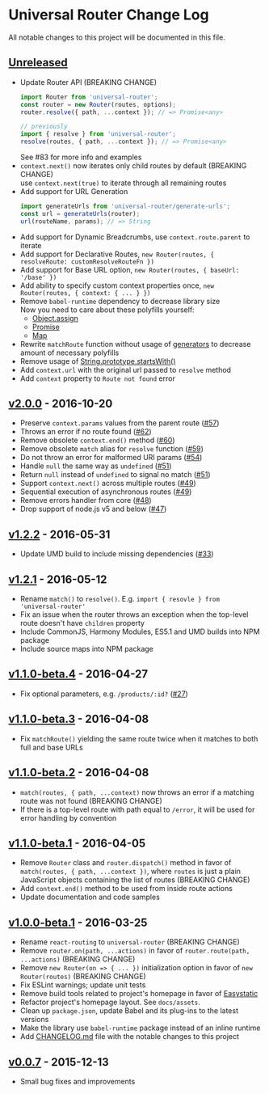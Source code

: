 # Universal Router Change Log

All notable changes to this project will be documented in this file.

## [Unreleased][unreleased]

- Update Router API (BREAKING CHANGE)
  ```js
  import Router from 'universal-router';
  const router = new Router(routes, options);
  router.resolve({ path, ...context }); // => Promise<any>

  // previously
  import { resolve } from 'universal-router';
  resolve(routes, { path, ...context }); // => Promise<any>
  ```
  See #83 for more info and examples
- `context.next()` now iterates only child routes by default (BREAKING CHANGE)<br>
  use `context.next(true)` to iterate through all remaining routes
- Add support for URL Generation
  ```js
  import generateUrls from 'universal-router/generate-urls';
  const url = generateUrls(router);
  url(routeName, params); // => String
  ```
- Add support for Dynamic Breadcrumbs, use `context.route.parent` to iterate
- Add support for Declarative Routes, `new Router(routes, { resolveRoute: customResolveRouteFn })`
- Add support for Base URL option, `new Router(routes, { baseUrl: '/base' })`
- Add ability to specify custom context properties once, `new Router(routes, { context: { ... } })`
- Remove `babel-runtime` dependency to decrease library size<br>
  Now you need to care about these polyfills yourself:
  - [Object.assign](https://developer.mozilla.org/ru/docs/Web/JavaScript/Reference/Global_Objects/Object/assign)
  - [Promise](https://developer.mozilla.org/en/docs/Web/JavaScript/Reference/Global_Objects/Promise)
  - [Map](https://developer.mozilla.org/en/docs/Web/JavaScript/Reference/Global_Objects/Map)
- Rewrite `matchRoute` function without usage of
  [generators](https://developer.mozilla.org/en/docs/Web/JavaScript/Reference/Statements/function*)
  to decrease amount of necessary polyfills
- Remove usage of
  [String.prototype.startsWith()](https://developer.mozilla.org/en/docs/Web/JavaScript/Reference/Global_Objects/String/startsWith)
- Add `context.url` with the original url passed to `resolve` method
- Add `context` property to `Route not found` error

## [v2.0.0] - 2016-10-20

- Preserve `context.params` values from the parent route ([#57](https://github.com/kriasoft/universal-router/pull/57))
- Throws an error if no route found ([#62](https://github.com/kriasoft/universal-router/pull/62))
- Remove obsolete `context.end()` method ([#60](https://github.com/kriasoft/universal-router/pull/60))
- Remove obsolete `match` alias for `resolve` function ([#59](https://github.com/kriasoft/universal-router/pull/59))
- Do not throw an error for malformed URI params ([#54](https://github.com/kriasoft/universal-router/pull/54))
- Handle `null` the same way as `undefined` ([#51](https://github.com/kriasoft/universal-router/pull/51))
- Return `null` instead of `undefined` to signal no match ([#51](https://github.com/kriasoft/universal-router/pull/51))
- Support `context.next()` across multiple routes ([#49](https://github.com/kriasoft/universal-router/pull/49))
- Sequential execution of asynchronous routes ([#49](https://github.com/kriasoft/universal-router/pull/49))
- Remove errors handler from core ([#48](https://github.com/kriasoft/universal-router/pull/48))
- Drop support of node.js v5 and below ([#47](https://github.com/kriasoft/universal-router/pull/47))

## [v1.2.2] - 2016-05-31

- Update UMD build to include missing dependencies ([#33](https://github.com/kriasoft/universal-router/pull/33))

## [v1.2.1] - 2016-05-12

- Rename `match()` to `resolve()`. E.g. `import { resovle } from 'universal-router'`
- Fix an issue when the router throws an exception when the top-level route doesn't have `children` property
- Include CommonJS, Harmony Modules, ES5.1 and UMD builds into NPM package
- Include source maps into NPM package

## [v1.1.0-beta.4] - 2016-04-27

- Fix optional parameters, e.g. `/products/:id?` ([#27](https://github.com/kriasoft/universal-router/pull/27))

## [v1.1.0-beta.3] - 2016-04-08

- Fix `matchRoute()` yielding the same route twice when it matches to both full and base URLs

## [v1.1.0-beta.2] - 2016-04-08

- `match(routes, { path, ...context)` now throws an error if a matching route was not found (BREAKING CHANGE)
- If there is a top-level route with path equal to `/error`, it will be used for error handling by convention

## [v1.1.0-beta.1] - 2016-04-05

- Remove `Router` class and `router.dispatch()` method in favor of
 `match(routes, { path, ...context })`, where `routes` is just a plain JavaScript objects containing
 the list of routes (BREAKING CHANGE)
- Add `context.end()` method to be used from inside route actions
- Update documentation and code samples

## [v1.0.0-beta.1] - 2016-03-25

- Rename `react-routing` to `universal-router` (BREAKING CHANGE)
- Remove `router.on(path, ...actions)` in favor of `router.route(path, ...actions)` (BREAKING CHANGE)
- Remove `new Router(on => { ... })` initialization option in favor of `new Router(routes)` (BREAKING CHANGE)
- Fix ESLint warnings; update unit tests
- Remove build tools related to project's homepage in favor of [Easystatic](https://easystatic.com)
- Refactor project's homepage layout. See `docs/assets`.
- Clean up `package.json`, update Babel and its plug-ins to the latest versions
- Make the library use `babel-runtime` package instead of an inline runtime
- Add [CHANGELOG.md](CHANGELOG.md) file with the notable changes to this project

## [v0.0.7] - 2015-12-13

- Small bug fixes and improvements

[unreleased]: https://github.com/kriasoft/universal-router/compare/v2.0.0...HEAD
[v2.0.0]: https://github.com/kriasoft/universal-router/compare/v1.2.2...v2.0.0
[v1.2.2]: https://github.com/kriasoft/universal-router/compare/v1.2.1...v1.2.2
[v1.2.1]: https://github.com/kriasoft/universal-router/compare/v1.1.0-beta.4...v1.2.1
[v1.1.0-beta.4]: https://github.com/kriasoft/universal-router/compare/v1.1.0-beta.3...v1.1.0-beta.4
[v1.1.0-beta.3]: https://github.com/kriasoft/universal-router/compare/v1.1.0-beta.2...v1.1.0-beta.3
[v1.1.0-beta.2]: https://github.com/kriasoft/universal-router/compare/v1.1.0-beta.1...v1.1.0-beta.2
[v1.1.0-beta.1]: https://github.com/kriasoft/universal-router/compare/v1.0.0-beta.1...v1.1.0-beta.1
[v1.0.0-beta.1]: https://github.com/kriasoft/universal-router/compare/v0.0.7...v1.0.0-beta.1
[v0.0.7]: https://github.com/kriasoft/universal-router/compare/v0.0.6...v0.0.7
